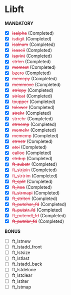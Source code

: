 # Libft

**MANDATORY**

- [x] <span style="text-decoration:line-through;color:#D21F3C;">isalpha</span> (Completed)
- [x] <span style="text-decoration:line-through;color:#D21F3C;">isdigit</span> (Completed)
- [x] <span style="text-decoration:line-through;color:#D21F3C;">isalnum</span> (Completed)
- [x] <span style="text-decoration:line-through;color:#D21F3C;">isascii</span> (Completed)
- [x] <span style="text-decoration:line-through;color:#D21F3C;">isprint</span> (Completed)
- [x] <span style="text-decoration:line-through;color:#D21F3C;">strlen</span> (Completed)
- [x] <span style="text-decoration:line-through;color:#D21F3C;">memset</span> (Completed)
- [x] <span style="text-decoration:line-through;color:#D21F3C;">bzero</span> (Completed)
- [x] <span style="text-decoration:line-through;color:#D21F3C;">memcpy</span> (Completed)
- [x] <span style="text-decoration:line-through;color:#D21F3C;">memmove</span> (Completed)
- [x] <span style="text-decoration:line-through;color:#D21F3C;">strlcpy</span> (Completed)
- [x] <span style="text-decoration:line-through;color:#D21F3C;">strlcat</span> (Completed)
- [x] <span style="text-decoration:line-through;color:#D21F3C;">toupper</span> (Completed)
- [x] <span style="text-decoration:line-through;color:#D21F3C;">tolower</span> (Completed)
- [x] <span style="text-decoration:line-through;color:#D21F3C;">strchr</span> (Completed)
- [x] <span style="text-decoration:line-through;color:#D21F3C;">strrchr</span> (Completed)
- [x] <span style="text-decoration:line-through;color:#D21F3C;">strncmp</span> (Completed)
- [x] <span style="text-decoration:line-through;color:#D21F3C;">memchr</span> (Completed)
- [x] <span style="text-decoration:line-through;color:#D21F3C;">memcmp</span> (Completed)
- [x] <span style="text-decoration:line-through;color:#D21F3C;">strnstr</span> (Completed)
- [x] <span style="text-decoration:line-through;color:#D21F3C;">atoi</span> (Completed)
- [x] <span style="text-decoration:line-through;color:#D21F3C;">calloc</span> (Completed)
- [x] <span style="text-decoration:line-through;color:#D21F3C;">strdup</span> (Completed)
- [x] <span style="text-decoration:line-through;color:#D21F3C;">ft_substr</span> (Completed)
- [x] <span style="text-decoration:line-through;color:#D21F3C;">ft_strjoin</span> (Completed)
- [x] <span style="text-decoration:line-through;color:#D21F3C;">ft_strtrim</span> (Completed)
- [x] <span style="text-decoration:line-through;color:#D21F3C;">ft_split</span> (Completed)
- [x] <span style="text-decoration:line-through;color:#D21F3C;">ft_itoa</span> (Completed)
- [x] <span style="text-decoration:line-through;color:#D21F3C;">ft_strmapi</span> (Completed)
- [x] <span style="text-decoration:line-through;color:#D21F3C;">ft_striteri</span> (Completed)
- [x] <span style="text-decoration:line-through;color:#D21F3C;">ft_putchar_fd</span> (Completed)
- [x] <span style="text-decoration:line-through;color:#D21F3C;">ft_putstr_fd</span> (Completed)
- [x] <span style="text-decoration:line-through;color:#D21F3C;">ft_putendl_fd</span> (Completed)
- [x] <span style="text-decoration:line-through;color:#D21F3C;">ft_putnbr_fd</span> (Completed)

**BONUS**

- [ ] ft_lstnew
- [ ] ft_lstadd_front
- [ ] ft_lstsize
- [ ] ft_lstlast
- [ ] ft_lstadd_back
- [ ] ft_lstdelone
- [ ] ft_lstclear
- [ ] ft_lstiter
- [ ] ft_lstmap
